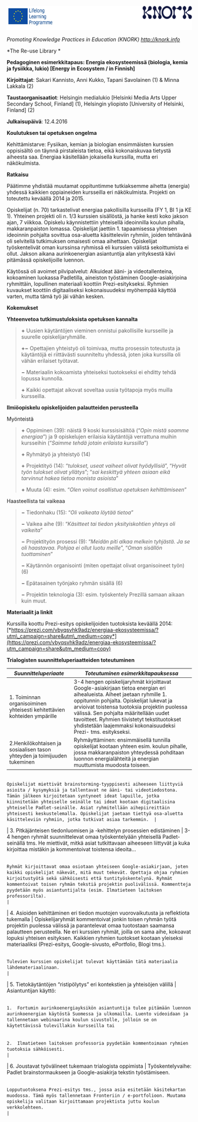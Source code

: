 <img src="images\a3a2d865a984f71a8e8b66fb4fd292e1133ed81e/media/image01.png" width="624" height="65" />

*Promoting Knowledge Practices in Education (KNORK) http://knork.info*

*The Re-use Library *

**Pedagoginen esimerkkitapaus: Energia ekosysteemissä (biologia, kemia ja fysiikka, lukio) \[Energy in Ecosystem / in Finnish\]**

**Kirjoittajat**: Sakari Kannisto, Anni Kukko, Tapani Savolainen (1) & Minna Lakkala (2)

**Taustaorganisaatiot**: Helsingin medialukio \[Helsinki Media Arts Upper Secondary School, Finland\] (1), Helsingin yliopisto \[University of Helsinki, Finland\] (2)

**Julkaisupäivä**: 12.4.2016

**Koulutuksen tai opetuksen ongelma**

Kehittämistarve: Fysiikan, kemian ja biologian ensimmäisten kurssien oppisisältö on täynnä pirstaleista tietoa, eikä kokonaiskuvaa tietystä aiheesta saa. Energiaa käsitellään jokaisella kurssilla, mutta eri näkökulmista.

**Ratkaisu**

Päätimme yhdistää muutamat oppituntimme tutkiaksemme aihetta (energia) yhdessä kaikkien oppiaineiden kursseilla eri näkökulmista. Projekti on toteutettu keväällä 2014 ja 2015.

Opiskelijat (n. 70) tarkastelivat energiaa pakollisilla kursseilla (FY 1, BI 1 ja KE 1). Yhteinen projekti oli n. 1/3 kurssien sisällöstä, ja hanke kesti koko jakson ajan, 7 viikkoa. Opiskelu käynnistettiin yhteisellä ideoinnilla koulun pihalla, makkaranpaiston lomassa. Opiskelijat jaettiin 1. tapaamisessa yhteisen ideoinnin pohjalta sovittua osa-aluetta käsitteleviin ryhmiin, joiden tehtävänä oli selvitellä tutkimuksen omaisesti omaa aihettaan. Opiskelijat työskentelivät oman kurssinsa ryhmissä eli kurssien välistä sekoittumista ei ollut. Jakson aikana aurinkoenergian asiantuntija alan yrityksestä kävi pitämässä opiskelijoille luennon.

Käytössä oli avoimet pilvipalvelut: Alkuideat ääni- ja videotallenteina, kokoaminen luokassa Padletilla, aineiston työstäminen Google-asiakirjoina ryhmittäin, lopullinen materiaali koottiin Prezi-esitykseksi. Ryhmien kuvaukset koottiin digitaaliseksi kokonaisuudeksi myöhempää käyttöä varten, mutta tämä työ jäi vähän kesken.

**Kokemukset**

**Yhteenvetoa tutkimustuloksista opetuksen kannalta**

> **+** Uusien käytäntöjen vieminen onnistui pakollisille kursseille ja suurelle opiskelijaryhmälle.
>
> **+−** Opettajien yhteistyö oli toimivaa, mutta prosessin toteutusta ja käytäntöjä ei riittävästi suunniteltu yhdessä, joten joka kurssilla oli vähän erilaiset työtavat.
>
> **−** Materiaalin kokoamista yhteiseksi tuotokseksi ei ehditty tehdä lopussa kunnolla.
>
> **+** Kaikki opettajat aikovat soveltaa uusia työtapoja myös muilla kursseilla.

**Ilmiöopiskelu opiskelijoiden palautteiden perusteella**

Myönteistä

> **+** Oppiminen (39): näistä 9 koski kurssisisältöä (“*Opin mistä saamme energiaa*”) ja 9 opiskelujen erilaisia käytäntöjä verrattuna muihin kursseihin (“*Saimme tehdä jotain erilaista kurssilla*”)
>
> **+** Ryhmätyö ja yhteistyö (14)
>
> **+** Projektityö (14): “*tulokset, useat vaiheet olivat hyödyllisiä*”, “*Hyvät työn tulokset olivat yllätys*”; “*sai keskittyä yhteen asiaan eikä tarvinnut hakea tietoa monista asioista*”
>
> **+** Muuta (4): esim. “*Olen voinut osallistua opetuksen kehittämiseen*”

Haasteellista tai vaikeaa

> **−** Tiedonhaku (15): “*Oli vaikeata löytää tietoa*”
>
> **−** Vaikea aihe (9): “*Käsitteet tai tiedon yksityiskohtien yhteys oli vaikeita*”
>
> **−** Projektityön prosessi (9): “*Meidän piti alkaa melkein tyhjästä. Ja se oli haastavaa. Pohjaa ei ollut luotu meille*”, “*Oman sisällön tuottaminen*”
>
> **−** Käytännön organisointi (miten opettajat olivat organisoineet työn) (6)
>
> **−** Epätasainen työnjako ryhmän sisällä (6)
>
> **−** Projektin teknologia (3): esim. työskentely Prezillä samaan aikaan kuin muut.

**Materiaalit ja linkit**

Kurssilla koottu Prezi-esitys opiskelijoiden tuotoksista keväällä 2014: [*https://prezi.com/vbyqsvhk9adz/energiaa-ekosysteemissa/?utm\_campaign=share&utm\_medium=copy*](https://prezi.com/vbyqsvhk9adz/energiaa-ekosysteemissa/?utm_campaign=share&utm_medium=copy)

**Trialogisten suunnitteluperiaatteiden toteutuminen**

| *Suunnitteluperiaate*                                                                 | *Toteutuminen esimerkkitapauksessa*                                                                                                                                                                                                                                                                                                                                                                                                                         |
|---------------------------------------------------------------------------------------|-------------------------------------------------------------------------------------------------------------------------------------------------------------------------------------------------------------------------------------------------------------------------------------------------------------------------------------------------------------------------------------------------------------------------------------------------------------|
| 1. Toiminnan organisoiminen yhteisesti kehitettävien kohteiden ympärille              | 3-4 hengen opiskelijaryhmät kirjoittavat Google-asiakirjaan tietoa energian eri aihealueista. Aiheet jaetaan ryhmille 1. oppitunnin pohjalta. Opiskelijat lukevat ja arvioivat toistensa tuotoksia projektin puolessa välissä. Sen pohjalta määritellään uudet tavoitteet. Ryhmien tiivistetyt tekstituotokset yhdistetään laajemmaksi kokonaisuudeksi Prezi- tms. esitykseksi.                                                                             |
| 2.Henkilökohtaisen ja sosiaalisen tason yhteyden ja toimijuuden tukeminen             | Ryhmäyttäminen: ensimmäisellä tunnilla opiskelijat kootaan yhteen esim. koulun pihalle, jossa makkaranpaiston yhteydessä pohditaan luonnon energialähteitä ja energian muuttumista muodosta toiseen.                                                                                                                                                                                                                                                        
                                                                                                                                                                                                                                                                                                                                                                                                                                                                                                                                                      
                                                                                         Opiskelijat miettivät brainstorming-tyyppisesti aiheeseen liittyviä asioita / kysymyksiä ja tallentavat ne ääni- tai videotiedostona. Tämän jälkeen kirjoitetaan syntyneet ideat lapuille, jotka kiinnitetään yhteiselle seinälle tai ideat kootaan digitaalisina yhteiselle Padlet-seinälle. Asiat ryhmitellään aihepiireittäin yhteisesti keskustelemalla. Opiskelijat jaetaan tiettyä osa-aluetta käsitteleviin ryhmiin, jotka tutkivat asiaa tarkemmin.  |
| 3. Pitkäjänteisen tiedonluomisen ja -kehittelyn prosessien edistäminen                | 3-4 hengen ryhmät suunnittelevat omaa työskentelyään yhteisellä Padlet-seinällä tms. He miettivät, mitkä asiat tutkittavaan aiheeseen liittyvät ja kuka kirjoittaa mistäkin ja kommentoivat toistensa ideoita…                                                                                                                                                                                                                                              
                                                                                                                                                                                                                                                                                                                                                                                                                                                                                                                                                      
                                                                                         Ryhmät kirjoittavat omaa osiotaan yhteiseen Google-asiakirjaan, joten kaikki opiskelijat näkevät, mitä muut tekevät. Opettaja ohjaa ryhmien kirjoitustyötä sekä sähköisesti että tuntityöskentelynä. Ryhmät kommentoivat toisen ryhmän tekstiä projektin puolivälissä. Kommentteja pyydetään myös asiantuntijalta (esim. Ilmatieteen laitoksen professorilta).                                                                                               |
| 4. Asioiden kehittäminen eri tiedon muotojen vuorovaikutusta ja reflektiota tukemalla | Opiskelijaryhmät kommentoivat jonkin toisen ryhmän työtä projektin puolessa välissä ja parantelevat omaa tuotostaan saamansa palautteen perusteella. Ne eri kurssien ryhmät, joilla on sama aihe, kokoavat lopuksi yhteisen esityksen. Kaikkien ryhmien tuotokset kootaan yleiseksi materiaaliksi (Prezi-esitys, Google-sivusto, ePortfolio, Blogi tms.).                                                                                                   
                                                                                                                                                                                                                                                                                                                                                                                                                                                                                                                                                      
                                                                                         Tulevien kurssien opiskelijat tulevat käyttämään tätä materiaalia lähdemateriaalinaan.                                                                                                                                                                                                                                                                                                                                                                       |
| 5. Tietokäytäntöjen “ristipölytys” eri kontekstien ja yhteisöjen välillä              | Asiantuntijan käyttö:                                                                                                                                                                                                                                                                                                                                                                                                                                       
                                                                                                                                                                                                                                                                                                                                                                                                                                                                                                                                                      
                                                                                         1.  Fortumin aurinkoenergiayksikön asiantuntija tulee pitämään luennon aurinkoenergian käytöstä Suomessa ja ulkomailla. Luento videoidaan ja tallennetaan webinaarina koulun sivustolle, jolloin se on käytettävissä tulevillakin kursseilla tai                                                                                                                                                                                                             
                                                                                                                                                                                                                                                                                                                                                                                                                                                                                                                                                      
                                                                                         2.  Ilmatieteen laitoksen professoria pyydetään kommentoimaan ryhmien tuotoksia sähköisesti.                                                                                                                                                                                                                                                                                                                                                                 |
| 6. Joustavat työvälineet tukemaan trialogista oppimista                               | Työskentelyvaihe: Padlet brainstormaukseen ja Google-asiakirja tekstin työstämiseen.                                                                                                                                                                                                                                                                                                                                                                        
                                                                                                                                                                                                                                                                                                                                                                                                                                                                                                                                                      
                                                                                         Lopputuotoksena Prezi-esitys tms., jossa asia esitetään käsitekartan muodossa. Tämä myös tallennetaan Fronteriin / e-portfolioon. Muutama opiskelija valitaan kirjoittamaan projektista juttu koulun verkkolehteen.                                                                                                                                                                                                                                          |


